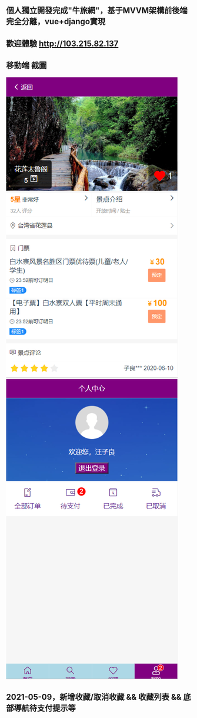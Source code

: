 ## 個人獨立開發完成"牛旅網"，基于MVVM架構前後端完全分離，vue+django實現
## 歡迎體驗 http://103.215.82.137
## 移動端 截圖
![img1](https://github.com/wjl77/mtrip/blob/main/mtrip1.png)
![img2](https://github.com/wjl77/mtrip/blob/main/mtrip2.png)
## 2021-05-09，新增收藏/取消收藏 && 收藏列表 && 底部導航待支付提示等

